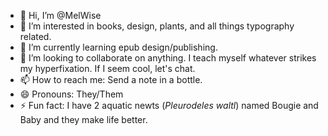 - 👋 Hi, I’m @MelWise
- 👀 I’m interested in books, design, plants, and all things typography related.
- 🌱 I’m currently learning epub design/publishing.
- 💞️ I’m looking to collaborate on anything. I teach myself whatever strikes my hyperfixation. If I seem cool, let's chat.
- 📫 How to reach me: Send a note in a bottle.
- 😄 Pronouns: They/Them
- ⚡ Fun fact: I have 2 aquatic newts (<i>Pleurodeles waltl</i>) named Bougie and Baby and they make life better.

<!---
MelWise/MelWise is a ✨ special ✨ repository because its `README.md` (this file) appears on your GitHub profile.
You can click the Preview link to take a look at your changes.
--->
